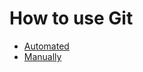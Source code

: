 # How to use Git

* [Automated](how_to_use_git_automated.md)
* [Manually](how_to_use_git_manually.md)